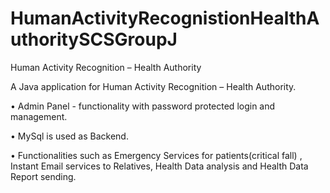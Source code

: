 # HumanActivityRecognistionHealthAuthoritySCSGroupJ
Human Activity Recognition – Health Authority

A Java application for Human Activity Recognition – Health Authority.

•	Admin Panel - functionality with password protected login and management.

•	MySql is used as Backend.

•	Functionalities such as Emergency Services for patients(critical fall) , Instant Email services to Relatives, Health Data analysis and Health Data Report sending.
